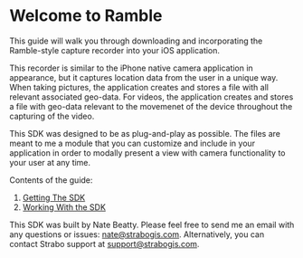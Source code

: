 Welcome to Ramble
===

This guide will walk you through downloading and incorporating the Ramble-style capture recorder into your iOS application.

This recorder is similar to the iPhone native camera application in appearance, but it captures location data from the user in a unique way. When taking pictures, the application creates and stores a file with all relevant associated geo-data. For videos, the application creates and stores a file with geo-data relevant to the movemenet of the device throughout the capturing of the video.

This SDK was designed to be as plug-and-play as possible. The files are meant to me a module that you can customize and include in your application in order to modally present a view with camera functionality to your user at any time.

Contents of the guide:

1. [Getting The SDK](GettingTheSDK)
1. [Working With the SDK](WorkingWithTheSDK)

This SDK was built by Nate Beatty. Please feel free to send me an email with any questions or issues: nate@strabogis.com. Alternatively, you can contact Strabo support at support@strabogis.com.